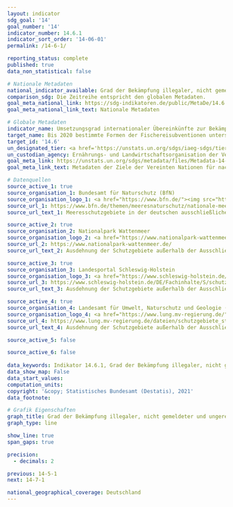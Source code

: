 ```yaml
---
layout: indicator    
sdg_goal: '14'    
goal_number: '14'    
indicator_number: 14.6.1    
indicator_sort_order: '14-06-01'    
permalink: /14-6-1/    

reporting_status: complete    
published: true    
data_non_statistical: false    

# Nationale Metadaten    
national_indicator_available: Grad der Bekämpfung illegaler, nicht gemeldeter und ungeregelter Fischerei    
comparison_sdg: Die Zeitreihe entspricht den globalen Metadaten.    
goal_meta_national_link: https://sdg-indikatoren.de/public/MetaDe/14.6.1.pdf    
goal_meta_national_link_text: Nationale Metadaten    

# Globale Metadaten    
indicator_name: Umsetzungsgrad internationaler Übereinkünfte zur Bekämpfung illegaler, nicht gemeldeter und unregulierter Fischerei    
target_name: Bis 2020 bestimmte Formen der Fischereisubventionen untersagen, die zu Überkapazitäten und Überfischung beitragen, Subventionen abschaffen, die zu illegaler, ungemeldeter und unregulierter Fischerei beitragen, und keine neuen derartigen Subventionen einführen, in Anerkennung dessen, dass eine geeignete und wirksame besondere und differenzierte Behandlung der Entwicklungsländer und der am wenigsten entwickelten Länder einen untrennbaren Bestandteil der im Rahmen der Welthandelsorganisation geführten Verhandlungen über Fischereisubventionen bilden sollte    
target_id: '14.6'    
un_designated_tier: <a href='https://unstats.un.org/sdgs/iaeg-sdgs/tier-classification/' title='Klicken Sie hier um weitere Informationen zur UN-Tier-Klassifikation zu erhalten.'  target='_blank'>Tier I</a>    
un_custodian_agency: Ernährungs- und Landwirtschaftsorganisation der Vereinten Nationen (FAO)    
goal_meta_link: https://unstats.un.org/sdgs/metadata/files/Metadata-14-06-01.pdf    
goal_meta_link_text: Metadaten der Ziele der Vereinten Nationen für nachhaltige Entwicklung    

# Datenquellen
source_active_1: true
source_organisation_1: Bundesamt für Naturschutz (BfN)
source_organisation_logo_1: <a href="https://www.bfn.de/"><img src="https://g205sdgs.github.io/sdg-indicators/public/OrgImgDe/bfn.png" alt="Logo bfn" style="height:60px; width:148px"/></a>
source_url_1: https://www.bfn.de/themen/meeresnaturschutz/nationale-meeresschutzgebiete/uebersicht-kurzfakten.html
source_url_text_1: Meeresschutzgebiete in der deutschen ausschließlichen Wirtschaftszone und die Gesamtausdehnung des deutschen Hoheitsgewässers

source_active_2: true
source_organisation_2: Nationalpark Wattenmeer
source_organisation_logo_2: <a href="https://www.nationalpark-wattenmeer.de/"><img src="https://g205sdgs.github.io/sdg-indicators/public/OrgImgDe/nationalparkwattenmeer.png" alt="Logo nationalparkwattenmeer" style="height:60px; width:148px"/></a>
source_url_2: https://www.nationalpark-wattenmeer.de/
source_url_text_2: Ausdehnung der Schutzgebiete außerhalb der Ausschließlichen Wirtschaftszone

source_active_3: true
source_organisation_3: Landesportal Schleswig-Holstein
source_organisation_logo_3: <a href="https://www.schleswig-holstein.de/DE/Home/home_node.html"><img src="https://g205sdgs.github.io/sdg-indicators/public/OrgImgDe/sh.png" alt="Logo sh" style="height:60px; width:148px"/></a>
source_url_3: https://www.schleswig-holstein.de/DE/Fachinhalte/S/schutzgebiete/vogelschutz/Vogelschutzgebiete.html
source_url_text_3: Ausdehnung der Schutzgebiete außerhalb der Ausschließlichen Wirtschaftszone

source_active_4: true
source_organisation_4: Landesamt für Umwelt, Naturschutz und Geologie (LUNG) Mecklenburg Vorpommern
source_organisation_logo_4: <a href="https://www.lung.mv-regierung.de/"><img src="https://g205sdgs.github.io/sdg-indicators/public/OrgImgDe/mv.png" alt="Logo mv" style="height:60px; width:148px"/></a>
source_url_4: https://www.lung.mv-regierung.de/dateien/schutzgebiete_statistik.pdf
source_url_text_4: Ausdehnung der Schutzgebiete außerhalb der Ausschließlichen Wirtschaftszone

source_active_5: false

source_active_6: false
    
data_keywords: Indikator 14.6.1, Grad der Bekämpfung illegaler, nicht gemeldeter und ungeregelter Fischerei, Ernährungs- und Landwirtschaftsorganisation der Vereinten Nationen (FAO)    
data_show_map: False    
data_start_values:     
computation_units:     
copyright: '&copy; Statistisches Bundesamt (Destatis), 2021'    
data_footnote:     

# Grafik Eigenschaften    
graph_title: Grad der Bekämpfung illegaler, nicht gemeldeter und ungeregelter Fischerei    
graph_type: line    

show_line: true
span_gaps: true

precision:
  - decimals: 2    

previous: 14-5-1    
next: 14-7-1    

national_geographical_coverage: Deutschland    
---
```


<span></span>